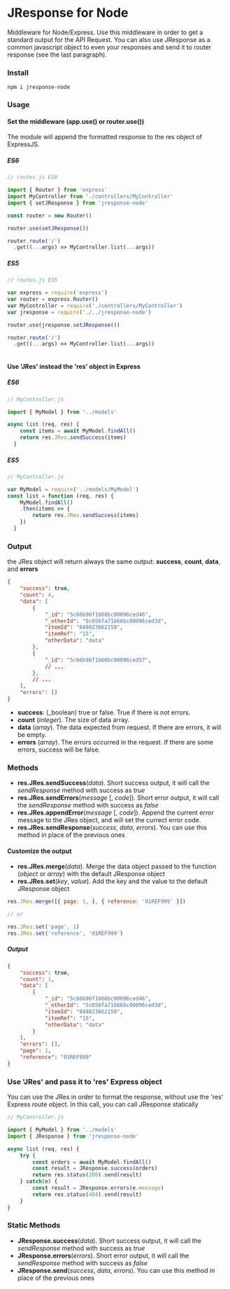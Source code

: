 # JResponse for Node

Middleware for Node/Express. Use this middleware in order to get a standard output for the API Request. 
You can also use JResponse as a common javascript object to even your responses and send it to router response (see the last paragraph).  

### Install

```
npm i jresponse-node
```

### Usage

#### Set the middleware (app.use() or router.use())
The module will append the formatted response to the res object of ExpressJS. 

##### ES6
```js
// routes.js ES6

import { Router } from 'express'
import MyController from './controllers/MyController'
import { setJResponse } from 'jresponse-node'

const router = new Router()

router.use(setJResponse())

router.route('/')
  .get((...args) => MyController.list(...args))
```

##### ES5
```js
// routes.js ES5

var express = require('express')
var router = express.Router()
var MyController = require('./controllers/MyController')
var jresponse = require('./../jresponse-node')

router.use(jresponse.setJResponse())

router.route('/')
  .get((...args) => MyController.list(...args))
  
```

#### Use 'JRes' instead the 'res' object in Express

##### ES6
```js
// MyController.js

import { MyModel } from '../models'

async list (req, res) {
    const items = await MyModel.findAll()
    return res.JRes.sendSuccess(items)
  }
```
##### ES5
```js
// MyController.js

var MyModel = require('../models/MyModel')
const list = function (req, res) {
    MyModel.findAll()
    .then(items => {
		return res.JRes.sendSuccess(items)
    })
  }
```

### Output

the JRes object will return always the same output: **success**, **count**, **data**, and **errors**

```json
{
    "success": true,
    "count": 4,
    "data": [
        {
            "_id": "5c66b96f1b66bc00096ced46",
            "_otherId": "5c656fa71b66bc00096ced3d",
            "itemId": "849823662150",
            "itemRef": "15",
            "otherData": "data"
        },
        { 
            "_id": "5c66b96f1b66bc00096ced57",
            // ... 
        },
        // ...
    ],
    "errors": []
}
```
- **success**: (_boolean) true or false. True if there is not errors.
- **count** (_integer_). The size of data array.
- **data** (_array_). The data expected from request. If there are errors, it will be empty.
- **errors** (_array_). The errors occurred in the request. If there are some errors, success will be false.

### Methods

- **res.JRes.sendSuccess**(_data_). Short success output, it will call the _sendResponse_ method with success as _true_
- **res.JRes.sendErrors**(_message_ [, _code_]). Short error output, it will call the _sendResponse_ method with success as _false_
- **res.JRes.appendError**(_message_ [, _code_]). Append the current error message to the JRes object, and will set the currect error code.
- **res.JRes.sendResponse**(_success_, _data_, _errors_). You can use this method in place of the previous ones

#### Customize the output

- **res.JRes.merge**(_data_). Merge the data object passed to the function (_object_ or _array_) with the default JResponse object
- **res.JRes.set**(_key_, _value_). Add the key and the value to the default JResponse object

```js
res.JRes.merge([{ page: 1, }, { reference: '01REF999' }])

// or

res.JRes.set('page', 1)
res.JRes.set('reference', '01REF999')

```
##### Output

```json
{
	"success": true,
	"count": 1,
	"data": [
		{
		    "_id": "5c66b96f1b66bc00096ced46",
		    "_otherId": "5c656fa71b66bc00096ced3d",
		    "itemId": "849823662150",
		    "itemRef": "15",
		    "otherData": "data"
		}
	],
	"errors": [],
	"page": 1,
	"reference": "01REF999"
}

```

### Use 'JRes' and pass it to 'res' Express object
You can use the JRes in order to format the response, without use the 'res' Express route object. In this call, you can call JResponse statically

```js
// MyController.js

import { MyModel } from '../models'
import { JResponse } from 'jresponse-node'

async list (req, res) {
    try {
        const orders = await MyModel.findAll()
        const result = JResponse.success(orders)
        return res.status(200).send(result)
    } catch(e) {
        const result = JResponse.errors(e.message)
        return res.status(404).send(result)
    }
}
```

### Static Methods

- **JResponse.success**(_data_). Short success output, it will call the _sendResponse_ method with success as _true_
- **JResponse.errors**(_errors_). Short error output, it will call the _sendResponse_ method with success as _false_
- **JResponse.send**(_success_, _data_, _errors_). You can use this method in place of the previous ones
